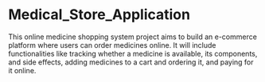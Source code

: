 # Medical_Store_Application

This online medicine shopping system project aims to build an e-commerce platform where users can order medicines online. It will include functionalities like tracking whether a medicine is available, its components, and side effects, adding medicines to a cart and ordering it, and paying for it online. 

